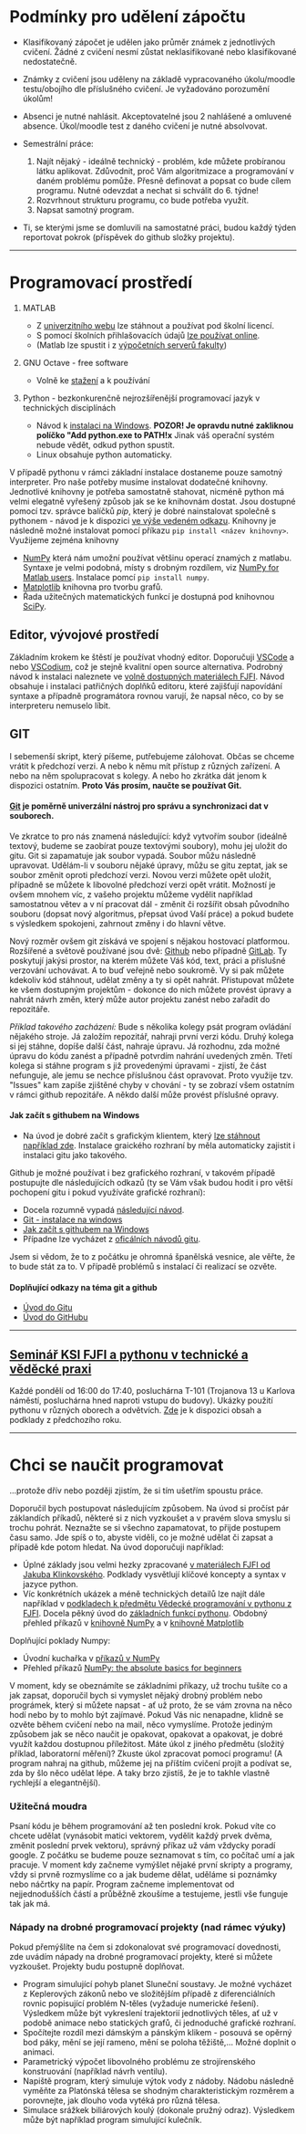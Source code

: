 # Podmínky pro udělení zápočtu

- Klasifikovaný zápočet je udělen jako průměr známek z jednotlivých cvičení. Žádné z cvičení nesmí zůstat neklasifikované nebo klasifikované nedostatečně.
- Známky z cvičení jsou uděleny na základě vypracovaného úkolu/moodle testu/obojího dle příslušného cvičení. Je vyžadováno porozumění úkolům!
- Absenci je nutné nahlásit. Akceptovatelné jsou 2 nahlášené a omluvené absence. Úkol/moodle test z daného cvičení je nutné absolvovat.
- Semestrální práce:

   1. Najít nějaký - ideálně technický - problém, kde můžete probíranou látku aplikovat. Zdůvodnit, proč Vám algoritmizace a programování v daném problému pomůže. Přesně definovat a popsat co bude cílem programu. Nutné odevzdat a nechat si schválit do 6. týdne!
   2. Rozvrhnout strukturu programu, co bude potřeba využít.
   3. Napsat samotný program.

- Ti, se kterými jsme se domluvili na samostatné práci, budou každý týden reportovat pokrok (příspěvek do github složky projektu).

---

# Programovací prostředí

1. MATLAB
   - Z [univerzitního webu](https://download.cvut.cz/campus-wide-matlab/) lze stáhnout a používat pod školní licencí.
   - S pomocí školních přihlašovacích údajů [lze používat online](https://www.mathworks.com/products/matlab-online.html).
   - (Matlab lze spustit i z [výpočetních serverů fakulty](https://fs.cvut.cz/zamestnanci/informace-o-sluzbach/cps/sluzby/el/))

2. GNU Octave - free software
   - Volně ke [stažení](https://octave.org/) a k používání

3. Python - bezkonkurenčně nejrozšířenější programovací jazyk v technických disciplínách
   - Návod k [instalaci na Windows](https://kitner.cz/testovani_softwaru/jak-nainstalovat-python/). __POZOR! Je opravdu nutné zakliknou políčko "Add python.exe to PATH!x__ Jinak váš operační systém nebude vědět, odkud python spustít.
   - Linux obsahuje python automaticky.

V případě pythonu v rámci základní instalace dostaneme pouze samotný interpreter.
Pro naše potřeby musíme instalovat dodatečné knihovny.
Jednotlivé knihovny je potřeba samostatně stahovat, nicméně python má velmi elegatně vyřešený způsob jak se ke knihovnám dostat.
Jsou dostupné pomocí tzv. správce balíčků _pip_, který je dobré nainstalovat společně s pythonem - návod je k dispozici [ve výše vedeném odkazu](https://kitner.cz/testovani_softwaru/jak-nainstalovat-python/).
Knihovny je následně možné instalovat pomocí příkazu `pip install <název knihovny>`.
Využijeme zejména knihovny

- [NumPy](https://numpy.org/) která nám umožní používat většinu operací znamých z matlabu. Syntaxe je velmi podobná, místy s drobným rozdílem, viz [NumPy for Matlab users](https://numpy.org/devdocs/user/numpy-for-matlab-users.html). Instalace pomcí `pip install numpy`.
- [Matplotlib](https://matplotlib.org/) knihovna pro tvorbu grafů.
- Řada užitečných matematických funkcí je dostupná pod knihovnou [SciPy](https://scipy.org/).


## Editor, vývojové prostředí

Základním krokem ke štěstí je používat vhodný editor.
Doporučuji [VSCode](https://code.visualstudio.com/) a nebo [VSCodium](https://vscodium.com/), což je stejně kvalitní open source alternativa.
Podrobný návod k instalaci naleznete ve [volně dostupných materiálech FJFI](https://gitlab.fjfi.cvut.cz/ksi/zpro-2023-public/-/blob/main/14%20VSCodium.ipynb?ref_type=heads).
Návod obsahuje i instalaci patřičných doplňků editoru, které zajišťují napovídání syntaxe a případně programátora rovnou varují, že napsal něco, co by se interpreteru nemuselo líbit.

## GIT

I sebemenší skript, který píšeme, putřebujeme zálohovat.
Občas se chceme vrátit k předchozí verzi.
A nebo k němu mít přístup z různých zařízení.
A nebo na něm spolupracovat s kolegy.
A nebo ho zkrátka dát jenom k dispozici ostatním.
__Proto Vás prosím, naučte se používat Git.__

#### [Git](https://git-scm.com/) je poměrně univerzální nástroj pro správu a synchronizaci dat v souborech.

Ve zkratce to pro nás znamená následující: když vytvořím soubor (ideálně textový, budeme se zaobírat pouze textovými soubory), mohu jej uložit do gitu.
Git si zapamatuje jak soubor vypadá.
Soubor můžu následně upravovat. Udělám-li v souboru nějaké úpravy, můžu se gitu zeptat, jak se soubor změnit oproti předchozí verzi.
Novou verzi můžete opět uložit, případně se můžete k libovolné předchozí verzi opět vrátit.
Možností je ovšem mnohem víc, z vašeho projektu můžeme vydělit například samostatnou větev a v ní pracovat dál - změnit či rozšířit obsah původního souboru (dopsat nový algoritmus, přepsat úvod Vaší práce) a pokud budete s výsledkem spokojeni, zahrnout změny i do hlavní větve.

Nový rozměr ovšem git získává ve spojení s nějakou hostovací platformou. Rozšířené a světově používané jsou dvě: [Github](https://github.com/) nebo případně [GitLab](https://gitlab.com/).
Ty poskytují jakýsi prostor, na kterém můžete Váš kód, text, práci a příslušné verzování uchovávat.
A to buď veřejně nebo soukromě.
Vy si pak můžete kdekoliv kód stáhnout, udělat změny a ty si opět nahrát.
Přistupovat můžete ke všem dostupným projektům - dokonce do nich můžete provést úpravy a nahrát návrh změn, který může autor projektu zanést nebo zařadit do repozitáře.

_Příklad takového zacházení:_ Bude s několika kolegy psát program ovládání nějakého stroje. Já založím repozitář, nahraji první verzi kódu. Druhý kolega si jej stáhne, dopíše další část, nahraje úpravu. Já rozhodnu, zda možné úpravu do kódu zanést a případně potvrdím nahrání uvedených změn. Třetí kolega si stáhne program s již provedenými úpravami - zjistí, že část nefunguje, ale jemu se nechce příslušnou část opravovat. Proto využije tzv. "Issues" kam zapíše zjištěné chyby v chování - ty se zobrazí všem ostatním v rámci github repozitáře. A někdo další může provést příslušné opravy.

#### Jak začít s githubem na Windows

- Na úvod je dobré začít s grafickým klientem, který [lze stáhnout například zde](https://github.com/apps/desktop). Instalace graického rozhraní by měla automaticky zajistit i instalaci gitu jako takového.

Github je možné používat i bez grafického rozhraní, v takovém případě postupujte dle následujících odkazů (ty se Vám však budou hodit i pro větší pochopení gitu i pokud využíváte grafické rozhraní):

- Docela rozumně vypadá [následující návod](https://www.miroslavholec.cz/blog/kompletni-pruvodce-github-pro-visual-studio-code).
- [Git - instalace na windows](https://github.com/git-guides/install-git)
- [Jak začít s githubem na Windows](https://www.pluralsight.com/resources/blog/guides/using-git-and-github-on-windows)
- Případne lze vycházet z [oficálních návodů gitu](https://git-scm.com/book/cs/v2).

Jsem si vědom, že to z počátku je ohromná španělská vesnice, ale věřte, že to bude stát za to. V případě problémů s instalací či realizací se ozvěte.

#### Doplňující odkazy na téma git a github

- [Úvod do Gitu](https://learn.microsoft.com/cs-cz/training/modules/intro-to-git/)
- [Úvod do GitHubu](https://learn.microsoft.com/cs-cz/training/modules/introduction-to-github/)

---

## [Seminář KSI FJFI a pythonu v technické a věděcké praxi](https://gitlab.fjfi.cvut.cz/ksi/ppy2-2024/-/blob/main/jupyter_content/presentation.ipynb)

Každé pondělí od 16:00 do 17:40, posluchárna T-101 (Trojanova 13 u Karlova náměstí, posluchárna hned naproti vstupu do budovy). Ukázky použití pythonu v různých oborech a odvětvích. [Zde](https://gitlab.fjfi.cvut.cz/ksi/ppy2-2023) je k dispozici obsah a podklady z předchozího roku.

---

# Chci se naučit programovat

...protože dřív nebo později zjistím, že si tím ušetřím spoustu práce.

Doporučil bych postupovat následujícím způsobem.
Na úvod si pročíst pár záklandích příkadů, některé si z nich vyzkoušet a v pravém slova smyslu si trochu pohrát.
Neznažte se si všechno zapamatovat, to přijde postupem času samo.
Jde spíš o to, abyste viděli, co je možné udělat či zapsat a případě kde potom hledat.
Na úvod doporučuji například:

- Úplné základy jsou velmi hezky zpracované [v materiálech FJFI od Jakuba Klinkovského](https://gitlab.fjfi.cvut.cz/ksi/zpro-2023-public). Podklady vysvětlují klíčové koncepty a syntax v jazyce python.
- Víc konkrétních ukázek a méně technických detailů lze najít dále například v [podkladech k předmětu Vědecké programování v pythonu z FJFI](https://coobas.gitlab.io/python-fjfi/). Docela pěkný úvod do [základních funkcí pythonu](https://coobas.gitlab.io/python-fjfi/posts/zakladni-syntaxe.html). Obdobný přehled příkazů v [knihovně NumPy](https://coobas.gitlab.io/python-fjfi/posts/zaklady-numpy.html) a v [knihovně Matplotlib](https://coobas.gitlab.io/python-fjfi/posts/matplotlib.html)

Doplňující poklady Numpy:

- Úvodní kuchařka v [příkazů v NumPy](https://numpy.org/doc/stable/user/quickstart.html)
- Přehled příkazů [NumPy: the absolute basics for beginners](https://numpy.org/doc/stable/user/absolute_beginners.html)

V moment, kdy se obeznámíte se základními příkazy, už trochu tušíte co a jak zapsat, doporučil bych si vymyslet nějaký drobný problém nebo prográmek, který si můžete napsat - ať už proto, že se vám zrovna na něco hodí nebo by to mohlo být zajímavé. Pokud Vás nic nenapadne, klidně se ozvěte během cvičení nebo na mail, něco vymyslíme.
Protože jediným způsobem jak se něco naučit je opakovat, opakovat a opakovat, je dobré využít každou dostupnou příležitost. Máte úkol z jiného předmětu (složitý příklad, laboratorní měření)? Zkuste úkol zpracovat pomocí programu! (A program nahraj na github, můžeme jej na příštím cvičení projít a podívat se, zda by šlo něco udělat lépe. A taky brzo zjistíš, že je to takhle vlastně rychlejší a elegantnější).

### Užitečná moudra

Psaní kódu je během programování až ten poslední krok.
Pokud víte co chcete udělat (vynásobit matici vektorem, vydělit každý prvek dvěma, změnit poslední prvek vektoru), správný příkaz už vám vždycky poradí google.
Z počátku se budeme pouze seznamovat s tím, co počítač umí a jak pracuje.
V moment kdy začneme vymýšlet nějaké první skripty a programy, vždy si prvně rozmyslíme co a jak budeme dělat, uděláme si poznámky nebo náčrtky na papír.
Program začneme implementovat od nejjednodušších částí a průběžně zkoušíme a testujeme, jestli vše funguje tak jak má.

### Nápady na drobné programovací projekty (nad rámec výuky)

Pokud přemýšlíte na čem si zdokonalovat své programovací dovednosti, zde uvádím nápady na drobné programovací projekty, které si můžete vyzkoušet.
Projekty budu postupně doplňovat.

- Program simulující pohyb planet Sluneční soustavy. Je možné vycházet z Keplerových zákonů nebo ve složitějším případě z diferenciálních rovnic popisující problém N-těles (vyžaduje numerické řešení). Výsledkem může být vykreslení trajektorií jednotlivých těles, ať už v podobě animace nebo statických grafů, či jednoduché grafické rozhraní.
- Spočítejte rozdíl mezi dámským a pánským klikem - posouvá se opěrný bod páky, mění se její rameno, mění se poloha těžiště,... Možné doplnit o animaci.
- Parametrický výpočet libovolného problému ze strojírenského konstruování (například návrh ventilu).
- Napiště program, který simuluje výtok vody z nádoby. Nádobu následně vyměňte za Platónská tělesa se shodným charakteristickým rozměrem a porovnejte, jak dlouho voda vytéká pro různá tělesa.
- Simulace srážkek biliárových koulý (dokonale pružný odraz). Výsledkem může být například program simulující kulečník.

